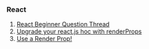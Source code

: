 ### React
1. [React Beginner Question Thread](https://dev.to/dan_abramov/react-beginner-question-thread--1i5e)
2. [Upgrade your react.js hoc with renderProps](https://reactrocket.com/post/turn-your-hocs-into-render-prop-components/)
3. [Use a Render Prop!](https://cdb.reacttraining.com/use-a-render-prop-50de598f11ce)
